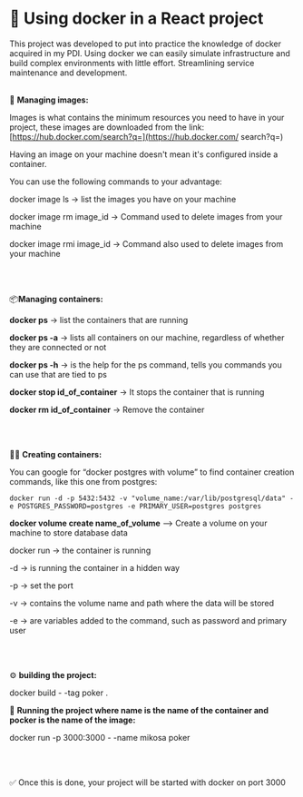 # 🐳 Using docker in a React project

This project was developed to put into practice the knowledge of docker acquired in my PDI. Using docker we can easily simulate infrastructure and build complex environments with little effort. Streamlining service maintenance and development.
<br><br>

💽 **Managing images:**

Images is what contains the minimum resources you need to have in your project, these images are downloaded from the link: [https://hub.docker.com/search?q=](https://hub.docker.com/ search?q=)

Having an image on your machine doesn't mean it's configured inside a container.

You can use the following commands to your advantage:

docker image ls → list the images you have on your machine

docker image rm image_id → Command used to delete images from your machine

docker image rmi image_id → Command also used to delete images from your machine

<br><br>

📦**Managing containers:**

**docker ps** → list the containers that are running

**docker ps -a** → lists all containers on our machine, regardless of whether they are connected or not

**docker ps -h** → is the help for the ps command, tells you commands you can use that are tied to ps

**docker stop id_of_container** → It stops the container that is running

**docker rm id_of_container** → Remove the container

<br><br>

👩‍💻 **Creating containers:**

You can google for “docker postgres with volume” to find container creation commands, like this one from postgres:

`docker run -d -p 5432:5432 -v "volume_name:/var/lib/postgresql/data" -e POSTGRES_PASSWORD=postgres -e PRIMARY_USER=postgres postgres`

**docker volume create name_of_volume** —> Create a volume on your machine to store database data

docker run → the container is running

-d → is running the container in a hidden way

-p → set the port

-v → contains the volume name and path where the data will be stored

-e → are variables added to the command, such as password and primary user

<br><br>

⚙️ **building the project:**

docker build - -tag poker .


🔌 **Running the project where name is the name of the container and pocker is the name of the image:**

docker run -p 3000:3000 - -name mikosa poker

<br><br>

✅ Once this is done, your project will be started with docker on port 3000



